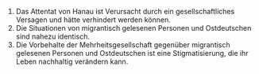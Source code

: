 1. Das Attentat von Hanau ist Verursacht durch ein gesellschaftliches Versagen und hätte verhindert werden können.
2. Die Situationen von migrantisch gelesenen Personen und Ostdeutschen sind nahezu identisch.
3. Die Vorbehalte der Mehrheitsgesellschaft gegenüber migrantisch gelesenen Personen und Ostdeutschen ist eine Stigmatisierung, die ihr Leben nachhaltig verändern kann.